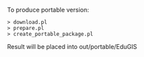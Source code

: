 To produce portable version:

    > download.pl
    > prepare.pl
    > create_portable_package.pl

Result will be placed into out/portable/EduGIS